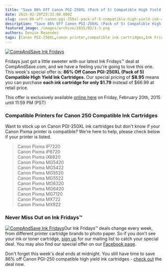 ```yaml
---
title: "Save 86% Off Canon PGI-250XL (Pack of 5) Compatible High Yield Ink Cartridges - Ink Fridays™"
date: 2015-02-20T23:31:00.000Z
slug: save-86-off-canon-pgi-250xl-pack-of-5-compatible-high-yield-ink-cartridges-ink-fridays
description: "Save 86% Off Canon PGI-250XL (Pack of 5) Compatible High Yield Ink Cartridges - Ink Fridays™"
featured_image: /images/archive/2015/02/1-3.png
authors: Denise Resendez
tags: [Canon PGI-250XL,canon printer,compatible ink cartridges,Ink Fridays™]
---
```


[![CompAndSave Ink Fridays](/blog/images/1.png "Save 86% Off Canon PGI 250 (Pack of 5) Compatible High Yield Ink Cartridges")](https://www.compandsave.com/ink-fridays)

 Fridays just got a little sweeter with our latest Ink Fridays™ deal at CompAndSave.com, and we have a feeling you're going to love this one. This week's special offer is: **86% Off Canon PGI-250XL (Pack of 5) Compatible High Yield Ink Cartridges.** Our special pricing of **$8.95** means you can purchase **each ink cartridge for only $1.79** instead of $66.99 at retail price.

This offer is exclusively available [online here](https://www.compandsave.com/ink-fridays) on Friday, February 20th, 2015 until 11:59 PM (PST)

### Compatible Printers for Canon 250 Compatible Ink Cartridges

Want to stock up on Canon PGI-250XL ink cartridges but don't know if your Canon Pixma printer is compatible? We're here to help, please check below if your printer is listed. 

> Canon Pixma IP7220  
> Canon Pixma iP8720  
> Canon Pixma iX6820  
> Canon Pixma MG5420   
> Canon Pixma MG5422  
> Canon Pixma MG5520  
> Canon Pixma MG5522  
> Canon Pixma MG6320   
> Canon Pixma MG6420  
> Canon Pixma MG7120  
> Canon Pixma MX722  
> Canon Pixma MX922

### Never Miss Out on Ink Fridays™ 

[![CompAndSave Ink Fridays](/blog/images/1.png "Save 86% Off Canon PGI 250 (Pack of 5) Compatible High Yield Ink Cartridges")](https://www.compandsave.com/ink-fridays)Our Ink Fridays™ deals change every week, from different printer cartridge brands to photo paper. So if you don't see your ink or toner cartridge, [sign up](https://www.compandsave.com/ink-fridays) for our mailing list to catch your special deal. You may also find our special offer on our [Facebook page](https://www.facebook.com/compandsave.ink).

Don't forget this week's deal ends at midnight. You still have time to save 86% off Canon PGI-250 compatible high yield ink cartridges - [check out](https://www.compandsave.com/ink-fridays) the deal now.